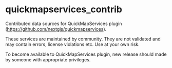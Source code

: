 # quickmapservices_contrib
Contributed data sources for QuickMapServices plugin (https://github.com/nextgis/quickmapservices).

These services are maintained by community. They are not validated and may contain errors, license violations etc. Use at your own risk.

To become available to QuickMapServices plugin, new release should made by someone with appropriate privileges.
